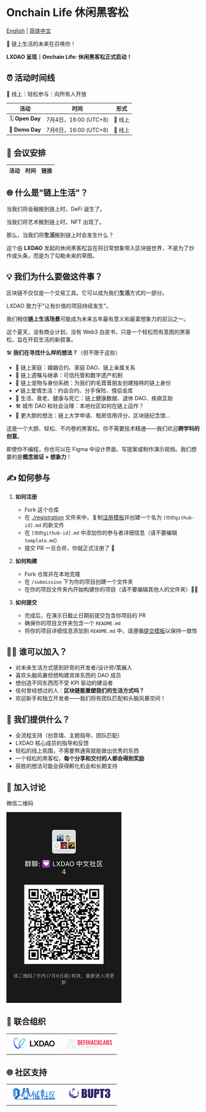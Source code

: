 # Onchain Life 休闲黑客松

[English](./README.md) | [简体中文](./README_ZH-CN.md)

🧬 链上生活的未来在召唤你！

**LXDAO 呈现｜Onchain Life: 休闲黑客松正式启动！**

## ⏰ 活动时间线

📍 线上｜轻松参与｜向所有人开放

| 活动 | 时间 | 形式 |
|-------------|------|-----------------|
| 🗓 **Open Day** | 7月4日，16:00 (UTC+8) | 📍 线上 |
| 🏁 **Demo Day** | 7月6日，16:00 (UTC+8) | 📍 线上 |

## 💬 会议安排

| 活动 | 时间 | 链接 |
|-------------|------|-----------------|


## 🌐 什么是"链上生活"？

当我们将金融搬到链上时，DeFi 诞生了。

当我们将艺术搬到链上时，NFT 出现了。

那么，当我们将**生活**搬到链上时会发生什么？

这个由 **LXDAO** 发起的休闲黑客松旨在将日常想象带入区块链世界，不是为了炒作或头条，而是为了勾勒未来的草图。

## 💡 我们为什么要做这件事？

区块链不仅仅是一个交易工具。它可以成为我们**生活**方式的一部分。

LXDAO 致力于"让有价值的项目持续发生"。

我们相信**链上生活场景**可能成为未来五年最有意义和最富想象力的前沿之一。

这个夏天，没有商业计划，没有 Web3 白皮书，只是一个轻松而有意图的黑客松，旨在开启生活的新叙事。

🛠️ **我们在寻找什么样的想法？**（但不限于这些）

- 🏡 链上家庭：婚姻合约、家庭 DAO、链上亲属关系
- 📜 链上遗嘱与继承：可信托管和数字遗产机制
- 🐶 链上宠物与身份系统：为我们的毛茸茸朋友创建独特的链上身份
- 💕 链上爱情生活：约会合约、分手保险、情侣金库
- 🧓 生活、衰老、健康与死亡：链上健康数据、退休 DAO、疾病互助
- 🛠️ 城市 DAO 和社会治理：本地社区如何在链上运作？
- 🧠 更大胆的想法：链上大学申请、租房信用评分、区块链纪念馆...
  
这是一个大胆、轻松、不内卷的黑客松。你不需要技术精通——我们欢迎**跨学科的创意**。

即使你不编程，你也可以在 Figma 中设计界面、写提案或制作演示视频。我们想要的是**概念验证 + 想象力**！



## ✍️ 如何参与

1. **如何注册**

   - Fork 这个仓库
   - 在 [./registration](./registration/) 文件夹中，复制[注册模板](./registration/template.md)并创建一个名为 `[你的github-id].md` 的新文件
   - 在 `[你的github-id].md` 中添加你的参与者详细信息（请不要编辑 `template.md`）
   - 提交 PR 一旦合并，你就正式注册了 🎉

2. **如何构建**

   - Fork 仓库并在本地克隆
   - 在 `/submission` 下为你的项目创建一个文件夹
   - 在你的项目文件夹内开始构建你的项目（请不要编辑其他人的文件夹）🧙‍♂️

3. **如何提交**

   - 完成后，在演示日截止日期前提交包含你项目的 PR
   - 确保你的项目文件夹包含一个 `README.md`
   - 将你的项目详细信息添加到 `README.md` 中，请遵循[提交模板](./submission/template.md)以保持一致性



## 👨‍💻 谁可以加入？

- 对未来生活方式感到好奇的开发者/设计师/策展人
- 喜欢头脑风暴但想构建具体东西的 DAO 成员
- 想创造不同东西而不受 KPI 驱动的建设者
- 任何曾经想过的人：**区块链能重塑我们的生活方式吗？**
- 欢迎新手和独立开发者——我们将有团队匹配和头脑风暴空间！



## 🎯 我们提供什么？

- 全流程支持（创意墙、主题指导、团队匹配）
- LXDAO 核心成员的指导和反馈
- 轻松的线上氛围，不需要熬通宵就能做出优秀的东西
- 一个轻松的黑客松，**每个分享和交付的人都会得到奖励**
- 获胜的想法可能会获得孵化机会和长期支持



## 💬 加入讨论
微信二维码

![WeChat](./images/WeChat.jpg)

## 🤝 联合组织

<table>
    <tr>
        <td  align="center" valign="middle">
            <a href="https://lxdao.io/" target="_blank">
                <img src="./images/LXDAO.png" alt="LXDAO" width="130" />
            </a>
        </td>
         <td align="center" valign="middle">
            <a href="https://defihacklabs.io/" target="_blank">
                <img src="./images/defihacklabs.png" alt="defihacklabs" width="130" />
            </a>
        </td>
    </tr>
</table>

## 🌐 社区支持

<table>
    <tr>
        <td align="center" valign="middle">
            <a href="https://learnblockchain.cn/" target="_blank">
                <img src="./images/learnblockchain.png" alt="learnblockchain" width="130" />
            </a>
        </td>
        <td align="center" valign="middle">
            <a href="https://x.com/BUPT3DAO" target="_blank">
                <img src="./images/bupt3.png" alt="bupt3" width="130" />
            </a>
        </td>
    </tr>
</table>
